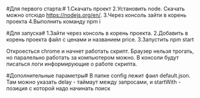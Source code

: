 #Для первого старта:#
1.Скачать проект
2.Установить node. Скачать можно отсюдо https://nodejs.org/en/.
3.Через консоль зайти в корень проекта
4.Выполнить команду npm i

#Для запуска#
1.Зайти через консоль в корень проекта.
2.Добавить в корень проекта файл с ценами и названием price.
3.Запустить npm start

Откроесться chrome и начнет работать скрипт. Браузер нельзя трогать, но паралельно работать за компьютером можно.
В консоли будут писаться логи информирующие о работе скрипта.

#Дополнительные параметры#
В папке config лежит фаил default.json.
Там можно указать delay - таймаут между запросами,
и startWith - позиция с которой надо начинать поиск